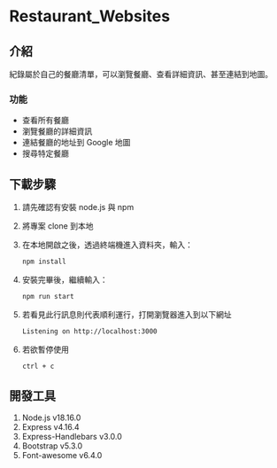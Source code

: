 # Restaurant_Websites

## 介紹
紀錄屬於自己的餐廳清單，可以瀏覽餐廳、查看詳細資訊、甚至連結到地圖。

### 功能

- 查看所有餐廳
- 瀏覽餐廳的詳細資訊
- 連結餐廳的地址到 Google 地圖
- 搜尋特定餐廳

## 下載步驟

1. 請先確認有安裝 node.js 與 npm
2. 將專案 clone 到本地
3. 在本地開啟之後，透過終端機進入資料夾，輸入：

   ```bash
   npm install
   ```

4. 安裝完畢後，繼續輸入：

   ```bash
   npm run start
   ```

5. 若看見此行訊息則代表順利運行，打開瀏覽器進入到以下網址

   ```bash
   Listening on http://localhost:3000
   ```

6. 若欲暫停使用

   ```bash
   ctrl + c

## 開發工具
1. Node.js v18.16.0
2. Express v4.16.4
3. Express-Handlebars v3.0.0
4. Bootstrap v5.3.0
5. Font-awesome v6.4.0